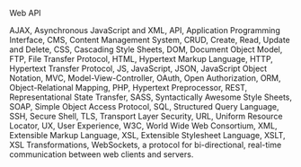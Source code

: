 Web API 

AJAX, Asynchronous JavaScript and XML,
API, Application Programming Interface,
CMS, Content Management System,
CRUD, Create, Read, Update and Delete,
CSS, Cascading Style Sheets,
DOM, Document Object Model,
FTP, File Transfer Protocol,
HTML, Hypertext Markup Language,
HTTP, Hypertext Transfer Protocol,
JS, JavaScript,
JSON, JavaScript Object Notation,
MVC, Model-View-Controller,
OAuth, Open Authorization,
ORM, Object-Relational Mapping,
PHP, Hypertext Preprocessor,
REST, Representational State Transfer,
SASS, Syntactically Awesome Style Sheets,
SOAP, Simple Object Access Protocol,
SQL, Structured Query Language,
SSH, Secure Shell,
TLS, Transport Layer Security,
URL, Uniform Resource Locator,
UX, User Experience,
W3C, World Wide Web Consortium,
XML, Extensible Markup Language,
XSL, Extensible Stylesheet Language,
XSLT, XSL Transformations,
WebSockets, a protocol for bi-directional, real-time communication between web clients and servers.